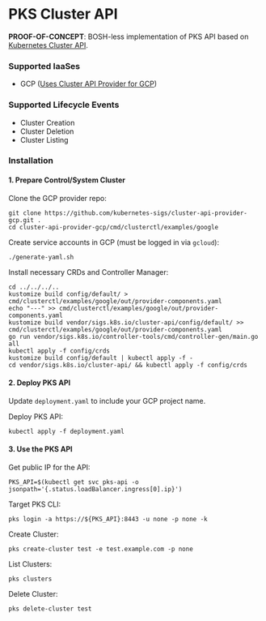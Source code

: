 # PKS Cluster API

**PROOF-OF-CONCEPT**: BOSH-less implementation of PKS API based on [Kubernetes Cluster API](https://github.com/kubernetes-sigs/cluster-api).

### Supported IaaSes
* GCP ([Uses Cluster API Provider for GCP](https://github.com/kubernetes-sigs/cluster-api-provider-gcp))

### Supported Lifecycle Events
* Cluster Creation
* Cluster Deletion
* Cluster Listing
 
### Installation

#### 1. Prepare Control/System Cluster

Clone the GCP provider repo:
```
git clone https://github.com/kubernetes-sigs/cluster-api-provider-gcp.git .
cd cluster-api-provider-gcp/cmd/clusterctl/examples/google
```

Create service accounts in GCP (must be logged in via `gcloud`):
```
./generate-yaml.sh
```

Install necessary CRDs and Controller Manager:
```
cd ../../../..
kustomize build config/default/ > cmd/clusterctl/examples/google/out/provider-components.yaml
echo "---" >> cmd/clusterctl/examples/google/out/provider-components.yaml
kustomize build vendor/sigs.k8s.io/cluster-api/config/default/ >> cmd/clusterctl/examples/google/out/provider-components.yaml
go run vendor/sigs.k8s.io/controller-tools/cmd/controller-gen/main.go all
kubectl apply -f config/crds
kustomize build config/default | kubectl apply -f -
cd vendor/sigs.k8s.io/cluster-api/ && kubectl apply -f config/crds
```

#### 2. Deploy PKS API

Update `deployment.yaml` to include your GCP project name.

Deploy PKS API:
```
kubectl apply -f deployment.yaml
```

#### 3. Use the PKS API
Get public IP for the API:
```
PKS_API=$(kubectl get svc pks-api -o jsonpath='{.status.loadBalancer.ingress[0].ip}')
```

Target PKS CLI:
```
pks login -a https://${PKS_API}:8443 -u none -p none -k
```

Create Cluster:
```
pks create-cluster test -e test.example.com -p none
```

List Clusters:
```
pks clusters
```

Delete Cluster:
```
pks delete-cluster test
```
